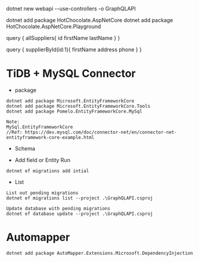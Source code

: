 dotnet new webapi --use-controllers -o GraphQLAPI

dotnet add package HotChocolate.AspNetCore
dotnet add package HotChocolate.AspNetCore.Playground


query {
    allSuppliers{
        id
        firstName
        lastName
    }
}

query {
  supplierById(id:1){
    firstName
    address
    phone
  }
}

# TiDB + MySQL Connector

* package

```
dotnet add package Microsoft.EntityFrameworkCore
dotnet add package Microsoft.EntityFrameworkCore.Tools
dotnet add package Pomelo.EntityFrameworkCore.MySql

Note: 
MySql.EntityFrameworkCore
//Ref: https://dev.mysql.com/doc/connector-net/en/connector-net-entityframework-core-example.html
```

* Schema 

- Add field or Entity Run 

```
dotnet ef migrations add intial 
```

- List
```
List out pending migrations
dotnet ef migrations list --project .\GraphQLAPI.csproj

Update database with pending migrations
dotnet ef database update --project .\GraphQLAPI.csproj
```

# Automapper

```
dotnet add package AutoMapper.Extensions.Microsoft.DependencyInjection
```
